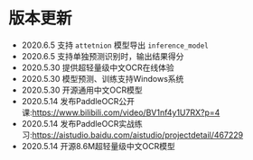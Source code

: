 # 版本更新

- 2020.6.5 支持 `attetnion` 模型导出 `inference_model`
- 2020.6.5 支持单独预测识别时，输出结果得分
- 2020.5.30 提供超轻量级中文OCR在线体验
- 2020.5.30 模型预测、训练支持Windows系统
- 2020.5.30 开源通用中文OCR模型
- 2020.5.14 发布PaddleOCR公开课:https://www.bilibili.com/video/BV1nf4y1U7RX?p=4
- 2020.5.14 发布PaddleOCR实战练习:https://aistudio.baidu.com/aistudio/projectdetail/467229
- 2020.5.14 开源8.6M超轻量级中文OCR模型
